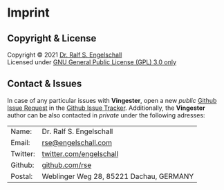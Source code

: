 
Imprint
=======

Copyright & License
-------------------

Copyright &copy; 2021 [Dr. Ralf S. Engelschall](mailto:rse@engelschall.com)<br/>
Licensed under [GNU General Public License (GPL) 3.0 only](https://spdx.org/licenses/GPL-3.0-only)

Contact & Issues
----------------

In case of any particular issues with **Vingester**, open a new *public*
[Github Issue Request](https://github.com/rse/vingester/issues/new/choose) in the
[Github Issue Tracker](https://github.com/rse/vingester/issues).
Additionally, the **Vingester** author can be also contacted in *private* under the following adresses:

|          |                                                            |
| -------- | ---------------------------------------------------------- |
| Name:    | Dr. Ralf S. Engelschall                                    |
| Email:   | [rse@engelschall.com](mailto:rse@engelschall.com)          |
| Twitter: | [twitter.com/engelschall](https://twitter.com/engelschall) |
| Github:  | [github.com/rse](https://github.com/rse)                   |
| Postal:  | Weblinger Weg 28, 85221 Dachau, GERMANY                    |

